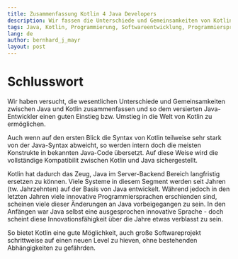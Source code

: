 ```yaml
---
title: Zusammenfassung Kotlin 4 Java Developers
description: Wir fassen die Unterschiede und Gemeinsamkeiten von Kotlin und Java nochmals zusammen.
tags: Java, Kotlin, Programmierung, Softwareentwicklung, Programmiersprache
lang: de
author: bernhard_j_mayr
layout: post
---
```


# Schlusswort

Wir haben versucht, die wesentlichen Unterschiede und Gemeinsamkeiten zwischen Java und Kotlin zusammenfassen und so dem versierten Java-Entwickler einen guten Einstieg bzw. Umstieg in die Welt von Kotlin zu ermöglichen.

Auch wenn auf den ersten Blick die Syntax von Kotlin teilweise sehr stark von der Java-Syntax abweicht, so werden intern doch die meisten Konstrukte in bekannten Java-Code übersetzt. Auf diese Weise wird die vollständige Kompatibilit zwischen Kotlin und Java sichergestellt.

Kotlin hat dadurch das Zeug, Java im Server-Backend Bereich langfristig ersetzen zu können. Viele Systeme in diesem Segment werden seit Jahren (tw. Jahrzehnten) auf der Basis von Java entwickelt. Während jedoch in den letzten Jahren viele innovative Programmiersprachen erschienden sind, scheinen viele dieser Änderungen an Java vorbeigegangen zu sein. In den Anfängen war Java selbst eine ausgesprochen innovative Sprache - doch scheint diese Innovationsfähigkeit über die Jahre etwas verblasst zu sein.

So bietet Kotlin eine gute Möglichkeit, auch große Softwareprojekt schrittweise auf einen neuen Level zu hieven, ohne bestehenden Abhängigkeiten zu gefährden.
